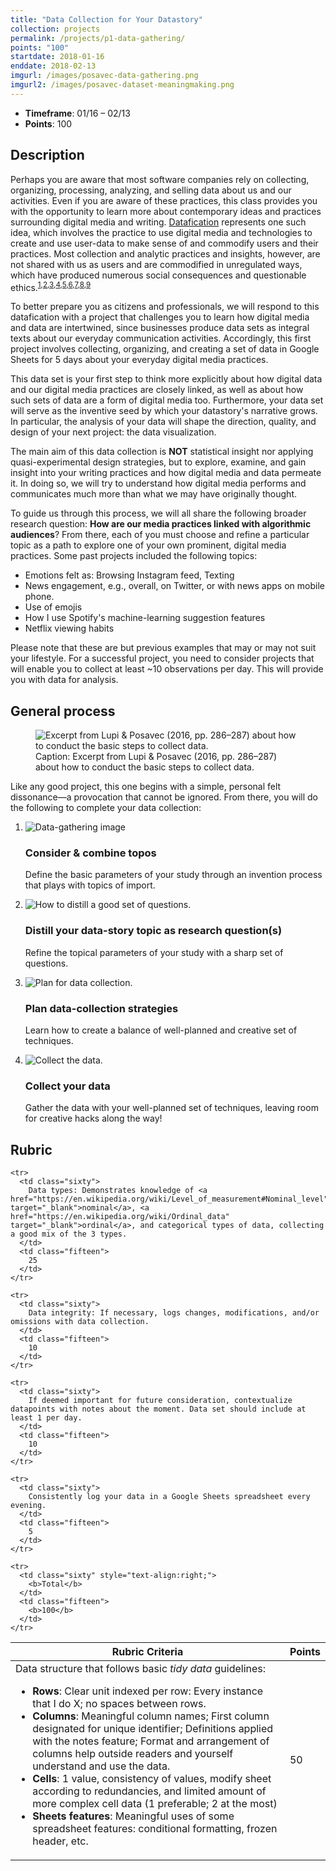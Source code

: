 ```yaml
---
title: "Data Collection for Your Datastory"
collection: projects
permalink: /projects/p1-data-gathering/
points: "100"
startdate: 2018-01-16
enddate: 2018-02-13
imgurl: /images/posavec-data-gathering.png
imgurl2: /images/posavec-dataset-meaningmaking.png
---
```


<ul class="project-top-info">
  <li>
    <b>Timeframe</b>: 01/16 &ndash; 02/13</li>
  <li>
    <b>Points</b>: 100</li>
</ul>

## Description

Perhaps you are aware that most software companies rely on collecting, organizing, processing, analyzing, and selling data about us and our activities. Even if you are aware of these practices, this class provides you with the opportunity to learn more about contemporary ideas and practices surrounding digital media and writing. [Datafication](https://en.wikipedia.org/wiki/Datafication) represents one such idea, which involves the practice to use digital media and technologies to create and use user-data to make sense of and commodify users and their practices. Most collection and analytic practices and insights, however, are not shared with us as users and are commodified in unregulated ways, which have produced numerous social consequences and questionable ethics.<sup>[1](https://www.npr.org/sections/thetwo-way/2017/08/29/547113818/uber-ends-its-controversial-post-ride-tracking-of-users-location),[2](https://www.revealnews.org/article/uber-said-it-protects-you-from-spying-security-sources-say-otherwise/),[3](https://www.propublica.org/article/facebook-advertising-discrimination-housing-race-sex-national-origin),[4](https://www.ted.com/talks/zeynep_tufekci_we_re_building_a_dystopia_just_to_make_people_click_on_ads),[5](http://www.businessinsider.com/netflix-says-some-people-are-watching-a-christmas-prince-every-day-2017-12),[6](https://www.propublica.org/article/governors-and-federal-agencies-are-blocking-accounts-on-facebook-and-twitter?utm_campaign=sprout&utm_medium=social&utm_source=twitter&utm_content=1512769907),[7](https://medium.com/startup-grind/how-the-trump-campaign-built-an-identity-database-and-used-facebook-ads-to-win-the-election-4ff7d24269ac),[8](http://www.bbc.com/news/av/magazine-40852227/the-digital-guru-who-helped-donald-trump-to-the-presidency),[9](https://hackernoon.com/more-than-a-million-pro-repeal-net-neutrality-comments-were-likely-faked-e9f0e3ed36a6)</sup>

To better prepare you as citizens and professionals, we will respond to this datafication with a project that challenges you to learn how digital media and data are intertwined, since businesses produce data sets as integral texts about our everyday communication activities. Accordingly, this first project involves collecting, organizing, and creating a set of data in Google Sheets for 5 days about your everyday digital media practices.

This data set is your first step to think more explicitly about how digital data and our digital media practices are closely linked, as well as about how such sets of data are a form of digital media too. Furthermore, your data set will serve as the inventive seed by which your datastory's narrative grows. In particular, the analysis of your data will shape the direction, quality, and design of your next project: the data visualization.

The main aim of this data collection is **NOT** statistical insight nor applying quasi-experimental design strategies, but to explore, examine, and gain insight into your writing practices and how digital media and data permeate it. In doing so, we will try to understand how digital media performs and communicates much more than what we may have originally thought.

To guide us through this process, we will all share the following broader research question: **How are our media practices linked with algorithmic audiences**? From there, each of you must choose and refine a particular topic as a path to explore one of your own prominent, digital media practices. Some past projects included the following topics:

- Emotions felt as: Browsing Instagram feed, Texting
- News engagement, e.g., overall, on Twitter, or with news apps on mobile phone.
- Use of emojis
- How I use Spotify's machine-learning suggestion features
- Netflix viewing habits

Please note that these are but previous examples that may or may not suit your lifestyle. For a successful project, you need to consider projects that will enable you to collect at least ~10 observations per day. This will provide you with data for analysis.

## General process

<figure class="figure-inline proj-img">
  <img src="/engl3844s18/images/deardata-data-process-1.png" alt="Excerpt from Lupi &amp; Posavec (2016, pp. 286&ndash;287) about how to conduct the basic steps to collect data." />
  <figcaption>
    Caption: Excerpt from Lupi &amp; Posavec (2016, pp. 286&ndash;287) about how to conduct the basic steps to collect data.
  </figcaption>
</figure>

Like any good project, this one begins with a simple, personal felt dissonance&mdash;a provocation that cannot be ignored. From there, you will do the following to complete your data collection:

<ol class="visual-list">
  <li>
    <img class="image" src="/engl3844s18/images/3844-datastory-topos.png" alt="Data-gathering image" />
    <div class="content">
      <h3>Consider &amp; combine topos</h3>
      <p>
        Define the basic parameters of your study through an invention process that plays with topics of import.</p>
    </div>
  </li>
  <li>
    <img class="image" src="/engl3844s18/images/deardata-data-process-question.jpg" alt="How to distill a good set of questions." />
    <div class="content">
      <h3>Distill your data-story topic as research question(s)</h3>
      <p>Refine the topical parameters of your study with a sharp set of questions.</p>
    </div>
  </li>
  <li>
    <img class="image" src="/engl3844s18/images/deardata-data-process-collectionplan.png" alt="Plan for data collection." />
    <div class="content">
      <h3>Plan data-collection strategies</h3>
      <p>Learn how to create a balance of well-planned and creative set of techniques.</p>
    </div>
  </li>
  <li>
    <img class="image" src="/engl3844s18/images/posavec-data-gathering.png" alt="Collect the data." />
    <div class="content">
      <h3>Collect your data</h3>
      <p>Gather the data with your well-planned set of techniques, leaving room for creative hacks along the way!</p>
    </div>
  </li>
</ol>

## Rubric

<table class="table striped">
  <thead>
    <tr>
      <th class="sixty">
        R<span>ubric Criteria</span>
      </th>
      <th class="fifteen">
        P<span>oints</span>
      </th>
    </tr>
  </thead>
  <tbody>

  <tr>
    <td class="sixty">
      Data structure that follows basic <i>tidy data</i> guidelines:
        <ul>
          <li><b>Rows</b>: Clear unit indexed per row: Every instance that I do X; no spaces between rows.</li>
          <li><b>Columns</b>: Meaningful column names; First column designated for unique identifier; Definitions applied with the notes feature; Format and arrangement of columns help outside readers and yourself understand and use the data.</li>
          <li><b>Cells</b>: 1 value, consistency of values, modify sheet according to redundancies, and limited amount of more complex cell data (1 preferable; 2 at the most)</li>
          <li><b>Sheets features</b>: Meaningful uses of some spreadsheet features: conditional formatting, frozen header, etc.</li>
        </ul>
      </td>
      <td class="fifteen">
        50
      </td>
    </tr>

    <tr>
      <td class="sixty">
        Data types: Demonstrates knowledge of <a href="https://en.wikipedia.org/wiki/Level_of_measurement#Nominal_level" target="_blank">nominal</a>, <a href="https://en.wikipedia.org/wiki/Ordinal_data" target="_blank">ordinal</a>, and categorical types of data, collecting a good mix of the 3 types.
      </td>
      <td class="fifteen">
        25
      </td>
    </tr>

    <tr>
      <td class="sixty">
        Data integrity: If necessary, logs changes, modifications, and/or omissions with data collection.
      </td>
      <td class="fifteen">
        10
      </td>
    </tr>

    <tr>
      <td class="sixty">
        If deemed important for future consideration, contextualize datapoints with notes about the moment. Data set should include at least 1 per day.
      </td>
      <td class="fifteen">
        10
      </td>
    </tr>

    <tr>
      <td class="sixty">
        Consistently log your data in a Google Sheets spreadsheet every evening.
      </td>
      <td class="fifteen">
        5
      </td>
    </tr>

    <tr>
      <td class="sixty" style="text-align:right;">
        <b>Total</b>
      </td>
      <td class="fifteen">
        <b>100</b>
      </td>
    </tr>

  </tbody>
</table>
